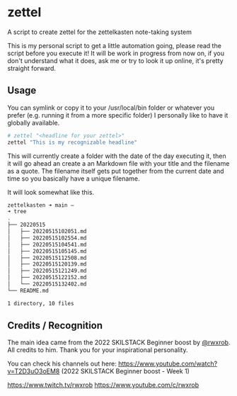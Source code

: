 # zettel

A script to create zettel for the zettelkasten note-taking system

This is my personal script to get a little automation going, please read the script before you execute it!
It will be work in progress from now on, if you don't understand what it does, ask me or try to look it up online, it's pretty straight forward.

## Usage

You can symlink or copy it to your /usr/local/bin folder or whatever you prefer (e.g. running it from a more specific folder)
I personally like to have it globally available.

```bash
# zettel "<headline for your zettel>"
zettel "This is my recognizable headline"
```

This will currently create a folder with the date of the day executing it, then it will go ahead an create a an Markdown file with your title and the filename as a quote.
The filename itself gets put together from the current date and time so you basically have a unique filename.

It will look somewhat like this.

```bash
zettelkasten ➜ main —
➜ tree
.
├── 20220515
│   ├── 20220515102051.md
│   ├── 20220515102554.md
│   ├── 20220515104541.md
│   ├── 20220515105145.md
│   ├── 20220515112508.md
│   ├── 20220515120139.md
│   ├── 20220515121249.md
│   ├── 20220515122152.md
│   └── 20220515132402.md
└── README.md

1 directory, 10 files
```

## Credits / Recognition

The main idea came from the 2022 SKILSTACK Beginner boost by [@rwxrob](https://github.com/rwxrob).
All credits to him. Thank you for your inspirational personality.

You can check his channels out here:
https://www.youtube.com/watch?v=T2D3uO3oEM8 (2022 SKILSTACK Beginner boost - Week 1)

https://www.twitch.tv/rwxrob
https://www.youtube.com/c/rwxrob

